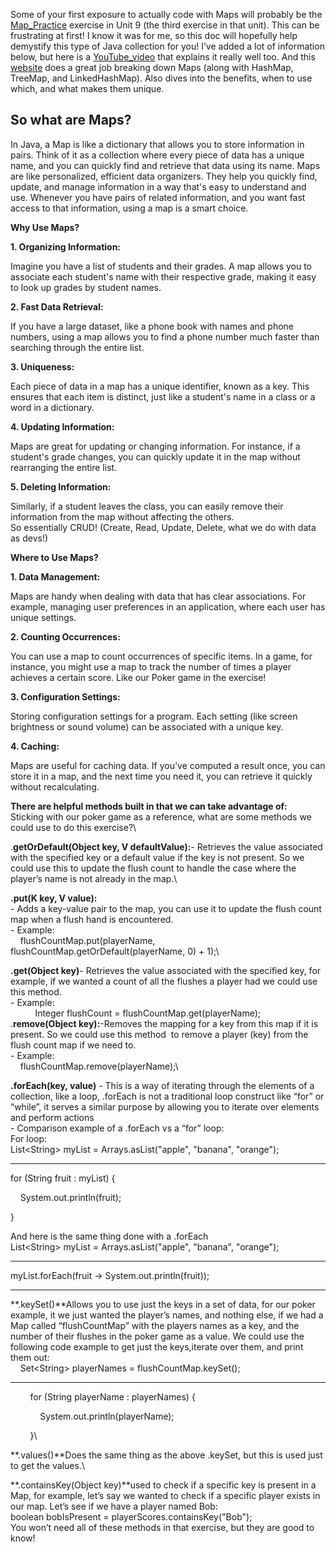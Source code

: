 Some of your first exposure to actually code with Maps will probably be the [Map\_Practice](https://courses.coderscampus.com/students/courses/274/sections/679/lessons/5064) exercise in Unit 9 (the third exercise in that unit). This can be frustrating at first! I know it was for me, so this doc will hopefully help demystify this type of Java collection for you! 
I’ve added a lot of information below, but here is a [YouTube\_video](https://www.youtube.com/watch?v=H62Jfv1DJlU) that explains it really well too. And this [website](https://www.designgurus.io/blog/what-is-java-map-class-and-its-uses) does a great job breaking down Maps (along with HashMap, TreeMap, and LinkedHashMap). Also dives into the benefits, when to use which, and what makes them unique.
## So what are Maps?
In Java, a Map is like a dictionary that allows you to store information in pairs. Think of it as a collection where every piece of data has a unique name, and you can quickly find and retrieve that data using its name.
Maps are like personalized, efficient data organizers. They help you quickly find, update, and manage information in a way that's easy to understand and use. Whenever you have pairs of related information, and you want fast access to that information, using a map is a smart choice.


**Why Use Maps?**

**1. Organizing Information:**

Imagine you have a list of students and their grades. A map allows you to associate each student's name with their respective grade, making it easy to look up grades by student names.

**2. Fast Data Retrieval:**

If you have a large dataset, like a phone book with names and phone numbers, using a map allows you to find a phone number much faster than searching through the entire list.

**3. Uniqueness:**

Each piece of data in a map has a unique identifier, known as a key. This ensures that each item is distinct, just like a student's name in a class or a word in a dictionary.

**4. Updating Information:**

Maps are great for updating or changing information. For instance, if a student's grade changes, you can quickly update it in the map without rearranging the entire list.

**5. Deleting Information:**

Similarly, if a student leaves the class, you can easily remove their information from the map without affecting the others.\
So essentially CRUD! (Create, Read, Update, Delete, what we do with data as devs!)

**Where to Use Maps?**

**1. Data Management:**

Maps are handy when dealing with data that has clear associations. For example, managing user preferences in an application, where each user has unique settings.

**2. Counting Occurrences:**

You can use a map to count occurrences of specific items. In a game, for instance, you might use a map to track the number of times a player achieves a certain score. Like our Poker game in the exercise!

**3. Configuration Settings:**

Storing configuration settings for a program. Each setting (like screen brightness or sound volume) can be associated with a unique key.

**4. Caching:**

Maps are useful for caching data. If you've computed a result once, you can store it in a map, and the next time you need it, you can retrieve it quickly without recalculating.

**There are helpful methods built in that we can take advantage of:**\
Sticking with our poker game as a reference, what are some methods we could use to do this exercise?\

.**getOrDefault(Object key, V defaultValue):**- Retrieves the value associated with the specified key or a default value if the key is not present. So we could use this to update the flush count to handle the case where the player’s name is not already in the map.\

**.put(K key, V value):**\
\- Adds a key-value pair to the map, you can use it to update the flush count map when a flush hand is encountered.\
\- Example:\
    flushCountMap.put(playerName, flushCountMap.getOrDefault(playerName, 0) + 1);\

**.get(Object key)**- Retrieves the value associated with the specified key, for example, if we wanted a count of all the flushes a player had we could use this method.\
\- Example:\
&#x20;          Integer flushCount = flushCountMap.get(playerName);\
.**remove(Object key):**-Removes the mapping for a key from this map if it is present. So we could use this method  to remove a player (key) from the flush count map if we need to.\
\- Example:\
    flushCountMap.remove(playerName);\

**.forEach(key, value)**
\- This is a way of iterating through the elements of a collection, like a loop, .forEach is not a traditional loop construct like “for” or “while”, it serves a similar purpose by allowing you to iterate over elements and perform actions\
\- Comparison example of a .forEach vs a “for” loop:\
For loop:\
List\<String> myList = Arrays.asList("apple", "banana", "orange");

****

for (String fruit : myList) {

    System.out.println(fruit);

}

And here is the same thing done with a .forEach\
List\<String> myList = Arrays.asList("apple", "banana", "orange");

****

myList.forEach(fruit -> System.out.println(fruit));

****

**.keySet()**Allows you to use just the keys in a set of data, for our poker example, it we just wanted the player’s names, and nothing else, if we had a Map called “flushCountMap” with the players names as a key, and the number of their flushes in the poker game as a value. We could use the following code example to get just the keys,iterate over them, and print them out:\
    Set\<String> playerNames = flushCountMap.keySet();

****

        for (String playerName : playerNames) {

            System.out.println(playerName);

        }\

**.values()**Does the same thing as the above .keySet, but this is used just to get the values.\

**.containsKey(Object key)**used to check if a specific key is present in a Map, for example, let’s say we wanted to check if a specific player exists in our map. Let’s see if we have a player named Bob:\
boolean bobIsPresent = playerScores.containsKey("Bob");\
You won’t need all of these methods in that exercise, but they are good to know! 
